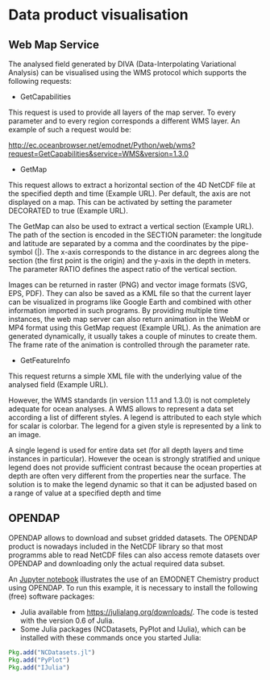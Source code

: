 # Data product visualisation


## Web Map Service

The analysed field generated by DIVA (Data-Interpolating Variational Analysis) can be visualised using the WMS protocol which supports the following requests:

* GetCapabilities

This request is used to provide all layers of the map server. To every parameter and to every region corresponds a different WMS layer. An example of such a request would be:

http://ec.oceanbrowser.net/emodnet/Python/web/wms?request=GetCapabilities&service=WMS&version=1.3.0

* GetMap

This request allows to extract a horizontal section of the 4D NetCDF file at the specified depth and time (Example URL). Per default, the axis are not displayed on a map. This can be activated by setting the parameter DECORATED to true (Example URL).

The GetMap can also be used to extract a vertical section (Example URL). The path of the section is encoded in the SECTION parameter: the longitude and latitude are separated by a comma and the coordinates by the pipe-symbol (|). The x-axis corresponds to the distance in arc degrees along the section (the first point is the origin) and the y-axis in the depth in meters. The parameter RATIO defines the aspect ratio of the vertical section.

Images can be returned in raster (PNG) and vector image formats (SVG, EPS, PDF). They can also be saved as a KML file so that the current layer can be visualized in programs like Google Earth and combined with other information imported in such programs.
By providing multiple time instances, the web map server can also return animation in the WebM or MP4 format using this GetMap request (Example URL). As the animation are generated dynamically, it usually takes a couple of minutes to create them. The frame rate of the animation is controlled through the parameter rate.

* GetFeatureInfo

This request returns a simple XML file with the underlying value of the analysed field (Example URL). 

However, the WMS standards (in version 1.1.1 and 1.3.0) is not completely adequate for ocean analyses. A WMS allows to represent a data set according a list of different styles. A legend is attributed to each style which for scalar is colorbar. The legend for a given style is represented by a link to an image.

A single legend is used for entire data set (for all depth layers and time instances in particular). However the ocean is strongly stratified and unique legend does not provide sufficient contrast because the ocean properties at depth are often very different from the properties near the surface. The solution is to make the legend dynamic so that it can be adjusted based on a range of value at a specified depth and time

## OPENDAP

OPENDAP allows to download and subset gridded datasets. The OPENDAP product is nowadays included in the NetCDF library so that most programms able to read NetCDF files can also access remote datasets over OPENDAP and downloading only the actual required data subset.

An [Jupyter notebook](src/EMODNET-chemistry.ipynb) illustrates the use of an EMODNET Chemistry product using OPENDAP. To run this example, it is necessary to install the following (free) software packages:

* Julia available from https://julialang.org/downloads/. The code is tested with the version 0.6 of Julia.
* Some Julia packages (NCDatasets, PyPlot and IJulia), which can be installed with these commands once you started Julia:

```julia
Pkg.add("NCDatasets.jl")
Pkg.add("PyPlot")
Pkg.add("IJulia")
```
